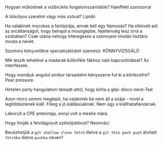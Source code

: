 Hogyan működnek a vízibiciklis forgalomszámlálók? Haleffekt szenzorral

A túlsúlyos szerelmi vágy más szóval? Lipidó

Ha valakinek mocskos a fantáziája, annak kell egy fejmosás? Ha elköveti azt az arcátlanságot, hogy behajol a mosógépbe, fejetlenség lesz úrrá a szobában? Csak utána nehogy kiteregesse a szennyest miután tisztára mosta a nevét.

Szomorú könyvelőkre specializálódott szemész: KÖNNYVIZSGÁLÓ

Mik teszik lehetővé a madarak különféle fákhoz való kapcsolódását? Az interfészek.

Hogy mondjuk angolul amikor társadalmi kényszerre fut ki a körtecefre? Pear pressure.

Hirtelen party hangulatom támadt attól, hogy kiírta a gép: disco-neck-Ted

Azon nincs semmi meglepő, ha valakinek be nem áll a szája - mivel a legtöbbünknek kiáll. Főleg a jó kiállásúaknak. Nem úgy a kiállhatatlanoknak.

Leborult a CPE antennája, ennyi volt a meshe mára.

Hogy hívják a felvilágosult szélsőjobbost? Neonnáci

Becézhetjük a `git shallow clone fetch` illetve a `git thin pack push` átvitelt `fetchke` illetve `pushka` néven?
